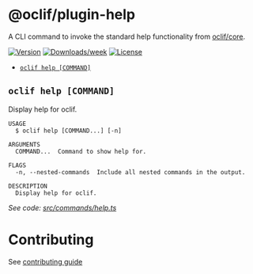 # @oclif/plugin-help

A CLI command to invoke the standard help functionality from [oclif/core](https://github.com/oclif/core).

[![Version](https://img.shields.io/npm/v/@oclif/plugin-help.svg)](https://npmjs.org/package/@oclif/plugin-help)
[![Downloads/week](https://img.shields.io/npm/dw/@oclif/plugin-help.svg)](https://npmjs.org/package/@oclif/plugin-help)
[![License](https://img.shields.io/npm/l/@oclif/plugin-help.svg)](https://github.com/oclif/plugin-help/blob/main/package.json)

<!-- commands -->
* [`oclif help [COMMAND]`](#oclif-help-command)

## `oclif help [COMMAND]`

Display help for oclif.

```
USAGE
  $ oclif help [COMMAND...] [-n]

ARGUMENTS
  COMMAND...  Command to show help for.

FLAGS
  -n, --nested-commands  Include all nested commands in the output.

DESCRIPTION
  Display help for oclif.
```

_See code: [src/commands/help.ts](https://github.com/oclif/plugin-help/blob/v6.0.22/src/commands/help.ts)_
<!-- commandsstop -->

# Contributing

See [contributing guide](./CONRTIBUTING.md)

